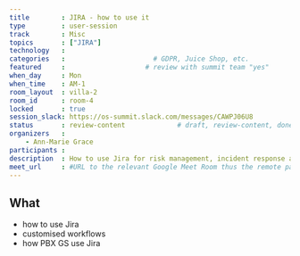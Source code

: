```yaml
---
title        : JIRA - how to use it
type         : user-session
track        : Misc
topics       : ["JIRA"]
technology   :
categories   :                      # GDPR, Juice Shop, etc.
featured     :                    # review with summit team "yes"
when_day     : Mon
when_time    : AM-1
room_layout  : villa-2
room_id      : room-4
locked       : true
session_slack: https://os-summit.slack.com/messages/CAWPJ06U8
status       : review-content             # draft, review-content, done
organizers   :
    - Ann-Marie Grace
participants :
description  : How to use Jira for risk management, incident response and managing a team
meet_url     : #URL to the relevant Google Meet Room thus the remote participants can join a session
---
```



## What

 - how to use Jira
 - customised workflows
 - how PBX GS use Jira
